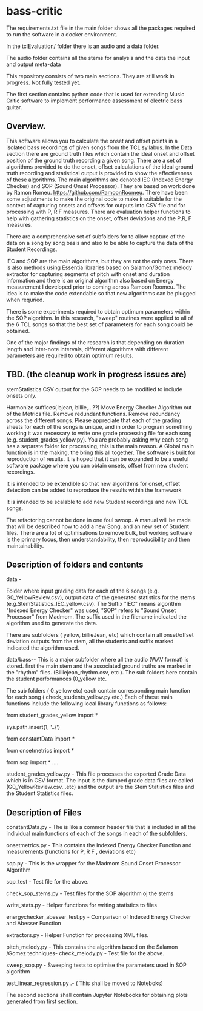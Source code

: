 # bass-critic

The requirements.txt file in the main folder shows all the packages required to run the software in a docker environment.

In the tclEvaluation/ folder there is an audio and a data folder.

The audio folder contains all the stems for analysis and the data the input and output meta-data

This repository consists of two main sections. They are still work in progress. Not fully tested yet.

The first section contains python code that is used for extending Music Critic software to implement performance assessment of electric bass guitar.


## Overview.
This software allows you to calculate the onset and offset points in a isolated bass recordings of given songs from the TCL syllabus.
In the Data section there are ground truth files which contain the ideal onset and offset position of the ground truth recording  a given song.
There are a set of algorithms provided to do the onset, offset calculations of the ideal ground truth recording and statistical output is provided to show the effectiveness of these algorithms. The main algorithms are denoted IEC (Indexed Energy Checker) and SOP (Sound Onset Processor).
They are based on work done by Ramon Romeu. https://github.com/RamoonRoomeu. There have been some adjustments to make the original code to make it suitable for the context of capturing onsets and offsets for outputs into CSV file and for processing with P, R F measures.
There are evaluation helper functions to help with gathering statistics on the onset, offset deviations and the P,R, F measures.

There are a comprehensive set of subfolders for to allow capture of the data on a song by song basis and also to be able to capture the data of the Student Recordings.

IEC and SOP are the main algorithms, but  they are not the only ones. There is also methods using Essentia libraries based on Salamon/Gomez melody extractor for capturing segments of pitch with onset and duration information and there is an original algorithm also based on Energy measurement I developed prior to coming across Ramoon Roomeu. 
The idea is to make the code extendable so that new algorithms can be plugged when requried.

There is some experiments required to obtain optimum parameters within the SOP algorithm. In this research, "sweep" routines were applied to all of the 6 TCL songs so that the best set of parameters for each song could be obtained.

One of the major findings of the  research is that depending on duration length and inter-note intervals, different algorithms with different parameters are required to obtain optimum results.


## TBD. (the cleanup work in progress issues are)

stemStatistics CSV output for the SOP needs to be modified to include onsets only.

Harmonize suffices( bjean, billie,...??)
Move Energy Checker Algorithm out of the Metrics file.
Remove redundant functions.
Remove redundancy across the different songs.
Please appreciate that each of the grading sheets for each of the songs is unique, and in order to program something working it was necessary to write one grade processing file for each song (e.g. student_grades_yellow.py). You are probably asking why each song has a separate folder for processing, this is the main reason.
A Global main function is in the making, the bring this all together.
The software is built for reproduction of results. It is hoped that it can be expanded to be a useful software package where you can obtain onsets, offset from new student recordings.

It is intended to be extendible so that new algorithms for onset, offset detection can be added to reproduce the results within the framework

It is intended to be scalable to add new Student recordings and new TCL songs.

The refactoring cannot be done in one foul swoop. A manual will be made that will be described how to add a new Song, and an new set of Student files.
There are a lot of optimisations to remove bulk, but working software is the primary focus, then understandability, then reproducibility and then maintainability.


## Description of folders and contents

data - 

Folder where input grading data for each of the 6 songs (e.g. G0_YellowReview.csv), output data of the generated statistics for the stems (e.g.StemStatistics_IEC_yellow.csv). The Suffix "IEC" means algorithm "Indexed Energy Checker" was used, "SOP" refers to "Sound Onset Processor" from Madmom. The suffix used in the filename indicated the algorithm used to generate the data.

There are subfolders ( yellow, billieJean, etc) which contain all onset/offset deviation outputs from the stem, all the students and suffix marked indicated the algorithm used.

data/bass-- This is a major subfolder where all the audio (WAV format) is stored. first the main stem and the associated ground truths are marked in the "rhythm" files. (Billiejean_rhythm.csv, etc ). The sub folders here contain the student performances (0_yellow etc.


The sub folders (  0_yellow etc) each contain corresponding main function for each song  ( check_students_yellow.py etc.) 
Each of these main functions include the following local library functions as follows:

from student_grades_yellow import *

sys.path.insert(1, '../')

from constantData import *

from onsetmetrics import *

from sop import *
....

student_grades_yellow.py  - This file processes the exported Grade Data which is in CSV format. The input is the  dumped grade data files are called (G0_YellowReview.csv...etc) and the output are the Stem Statistics files and the Student Statistics files.

## Description of Files

constantData.py  - The is like a common header file that is included in all the individual main functions of each of the songs in each of the subfolders.

onsetmetrics.py - This contains the Indexed Energy Checker Function and measurements (functions for P, R F , deviations etc)

sop.py  - This is the wrapper for the Madmom Sound Onset Processor Algorithm

sop_test - Test file for the above.

check_sop_stems.py  - Test files for the SOP algorithm oj the stems

write_stats.py - Helper functions for writing statistics to files

energychecker_abesser_test.py - Comparison of Indexed Energy Checker and Abesser Function

extractors.py   - Helper Function for processing XML files.

pitch_melody.py - This contains the algorithm based on the Salamon /Gomez techniques-
check_melody.py - Test file for the above.

sweep_sop.py - Sweeping tests to optimise the parameters used in SOP algorithm

test_linear_regression.py .- ( This shall be moved to Noteboks)

The second  sections shall contain  Jupyter Notebooks for obtaining plots generated from first section.
